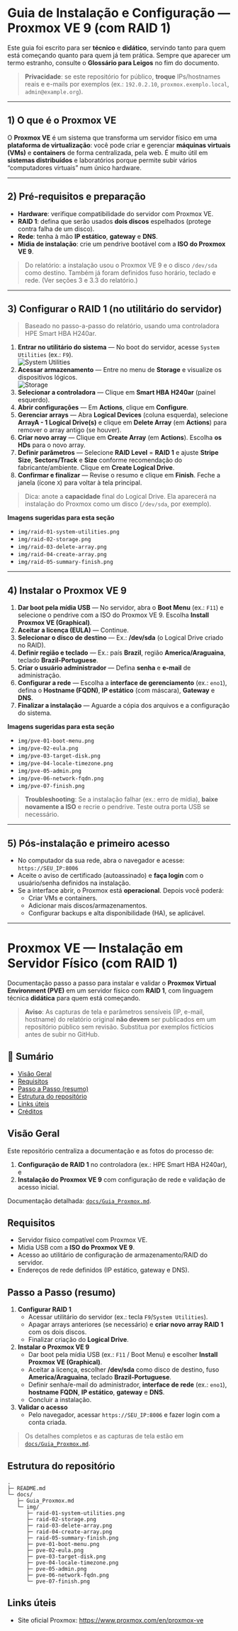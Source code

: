 # Guia de Instalação e Configuração — Proxmox VE 9 (com RAID 1)

Este guia foi escrito para ser **técnico** e **didático**, servindo tanto para quem está começando quanto para quem já tem prática. Sempre que aparecer um termo estranho, consulte o **Glossário para Leigos** no fim do documento.

> **Privacidade**: se este repositório for público, **troque** IPs/hostnames reais e e-mails por exemplos (ex.: `192.0.2.10`, `proxmox.exemplo.local`, `admin@example.org`).

---

## 1) O que é o Proxmox VE
O **Proxmox VE** é um sistema que transforma um servidor físico em uma **plataforma de virtualização**: você pode criar e gerenciar **máquinas virtuais (VMs)** e **containers** de forma centralizada, pela web. É muito útil em **sistemas distribuídos** e laboratórios porque permite subir vários “computadores virtuais” num único hardware.

---

## 2) Pré-requisitos e preparação
- **Hardware**: verifique compatibilidade do servidor com Proxmox VE.
- **RAID 1**: defina que serão usados **dois discos** espelhados (protege contra falha de um disco).
- **Rede**: tenha à mão **IP estático**, **gateway** e **DNS**.
- **Mídia de instalação**: crie um pendrive bootável com a **ISO do Proxmox VE 9**.

> Do relatório: a instalação usou o Proxmox VE 9 e o disco `/dev/sda` como destino. Também já foram definidos fuso horário, teclado e rede. (Ver seções 3 e 3.3 do relatório.)

---

## 3) Configurar o RAID 1 (no utilitário do servidor)
> Baseado no passo-a-passo do relatório, usando uma controladora HPE Smart HBA H240ar.

1. **Entrar no utilitário do sistema** — No boot do servidor, acesse `System Utilities` (ex.: `F9`).  
   ![System Utilities](img/raid-01-system-utilities.png)
2. **Acessar armazenamento** — Entre no menu de **Storage** e visualize os dispositivos lógicos.  
   ![Storage](img/raid-02-storage.png)
3. **Selecionar a controladora** — Clique em **Smart HBA H240ar** (painel esquerdo).  
4. **Abrir configurações** — Em **Actions**, clique em **Configure**.
5. **Gerenciar arrays** — Abra **Logical Devices** (coluna esquerda), selecione **ArrayA - 1 Logical Drive(s)** e clique em **Delete Array** (em **Actions**) para remover o array antigo (se houver).
6. **Criar novo array** — Clique em **Create Array** (em **Actions**). Escolha **os HDs** para o novo array.
7. **Definir parâmetros** — Selecione **RAID Level** = **RAID 1** e ajuste **Stripe Size**, **Sectors/Track** e **Size** conforme recomendação do fabricante/ambiente. Clique em **Create Logical Drive**.
8. **Confirmar e finalizar** — Revise o resumo e clique em **Finish**. Feche a janela (ícone `X`) para voltar à tela principal.

> Dica: anote a **capacidade** final do Logical Drive. Ela aparecerá na instalação do Proxmox como um disco (`/dev/sda`, por exemplo).

**Imagens sugeridas para esta seção**
- `img/raid-01-system-utilities.png`
- `img/raid-02-storage.png`
- `img/raid-03-delete-array.png`
- `img/raid-04-create-array.png`
- `img/raid-05-summary-finish.png`

---

## 4) Instalar o Proxmox VE 9

1. **Dar boot pela mídia USB** — No servidor, abra o **Boot Menu** (ex.: `F11`) e selecione o pendrive com a ISO do Proxmox VE 9. Escolha **Install Proxmox VE (Graphical)**.
2. **Aceitar a licença (EULA)** — Continue.
3. **Selecionar o disco de destino** — Ex.: **/dev/sda** (o Logical Drive criado no RAID).
4. **Definir região e teclado** — Ex.: país **Brazil**, região **America/Araguaina**, teclado **Brazil‑Portuguese**.
5. **Criar o usuário administrador** — Defina **senha** e **e-mail** de administração.
6. **Configurar a rede** — Escolha a **interface de gerenciamento** (ex.: `eno1`), defina o **Hostname (FQDN)**, **IP estático** (com máscara), **Gateway** e **DNS**.
7. **Finalizar a instalação** — Aguarde a cópia dos arquivos e a configuração do sistema.

**Imagens sugeridas para esta seção**
- `img/pve-01-boot-menu.png`
- `img/pve-02-eula.png`
- `img/pve-03-target-disk.png`
- `img/pve-04-locale-timezone.png`
- `img/pve-05-admin.png`
- `img/pve-06-network-fqdn.png`
- `img/pve-07-finish.png`

> **Troubleshooting**: Se a instalação falhar (ex.: erro de mídia), **baixe novamente a ISO** e recrie o pendrive. Teste outra porta USB se necessário.

---

## 5) Pós-instalação e primeiro acesso
- No computador da sua rede, abra o navegador e acesse:  
  `https://SEU_IP:8006`
- Aceite o aviso de certificado (autoassinado) e **faça login** com o usuário/senha definidos na instalação.
- Se a interface abrir, o Proxmox está **operacional**. Depois você poderá:
  - Criar VMs e containers.
  - Adicionar mais discos/armazenamentos.
  - Configurar backups e alta disponibilidade (HA), se aplicável.

---

# Proxmox VE — Instalação em Servidor Físico (com RAID 1)

Documentação passo a passo para instalar e validar o **Proxmox Virtual Environment (PVE)** em um servidor físico com **RAID 1**, com linguagem técnica **didática** para quem está começando.

> **Aviso**: As capturas de tela e parâmetros sensíveis (IP, e-mail, hostname) do relatório original **não devem** ser publicados em um repositório público sem revisão. Substitua por exemplos fictícios antes de subir no GitHub.

## 🧭 Sumário
- [Visão Geral](#visão-geral)
- [Requisitos](#requisitos)
- [Passo a Passo (resumo)](#passo-a-passo-resumo)
- [Estrutura do repositório](#estrutura-do-repositório)
- [Links úteis](#links-úteis)
- [Créditos](#créditos)

## Visão Geral
Este repositório centraliza a documentação e as fotos do processo de:
1) **Configuração de RAID 1** no controladora (ex.: HPE Smart HBA H240ar), e
2) **Instalação do Proxmox VE 9** com configuração de rede e validação de acesso inicial.

Documentação detalhada: [`docs/Guia_Proxmox.md`](docs/Guia_Proxmox.md).

## Requisitos
- Servidor físico compatível com Proxmox VE.
- Midia USB com a **ISO do Proxmox VE 9**.
- Acesso ao utilitário de configuração de armazenamento/RAID do servidor.
- Endereços de rede definidos (IP estático, gateway e DNS).

## Passo a Passo (resumo)
1. **Configurar RAID 1**
   - Acessar utilitário do servidor (ex.: tecla `F9`/`System Utilities`). 
   - Apagar arrays anteriores (se necessário) e **criar novo array RAID 1** com os dois discos.
   - Finalizar criação do **Logical Drive**.
2. **Instalar o Proxmox VE 9**
   - Dar boot pela mídia USB (ex.: `F11` / Boot Menu) e escolher **Install Proxmox VE (Graphical)**.
   - Aceitar a licença, escolher **/dev/sda** como disco de destino, fuso **America/Araguaina**, teclado **Brazil-Portuguese**.
   - Definir senha/e-mail do administrador, **interface de rede** (ex.: `eno1`), **hostname FQDN**, **IP estático**, **gateway** e **DNS**.
   - Concluir a instalação.
3. **Validar o acesso**
   - Pelo navegador, acessar `https://SEU_IP:8006` e fazer login com a conta criada.

> Os detalhes completos e as capturas de tela estão em [`docs/Guia_Proxmox.md`](docs/Guia_Proxmox.md).

## Estrutura do repositório
```
.
├─ README.md
└─ docs/
   ├─ Guia_Proxmox.md
   └─ img/
      ├─ raid-01-system-utilities.png
      ├─ raid-02-storage.png
      ├─ raid-03-delete-array.png
      ├─ raid-04-create-array.png
      ├─ raid-05-summary-finish.png
      ├─ pve-01-boot-menu.png
      ├─ pve-02-eula.png
      ├─ pve-03-target-disk.png
      ├─ pve-04-locale-timezone.png
      ├─ pve-05-admin.png
      ├─ pve-06-network-fqdn.png
      └─ pve-07-finish.png
```

## Links úteis
- Site oficial Proxmox: https://www.proxmox.com/en/proxmox-ve
